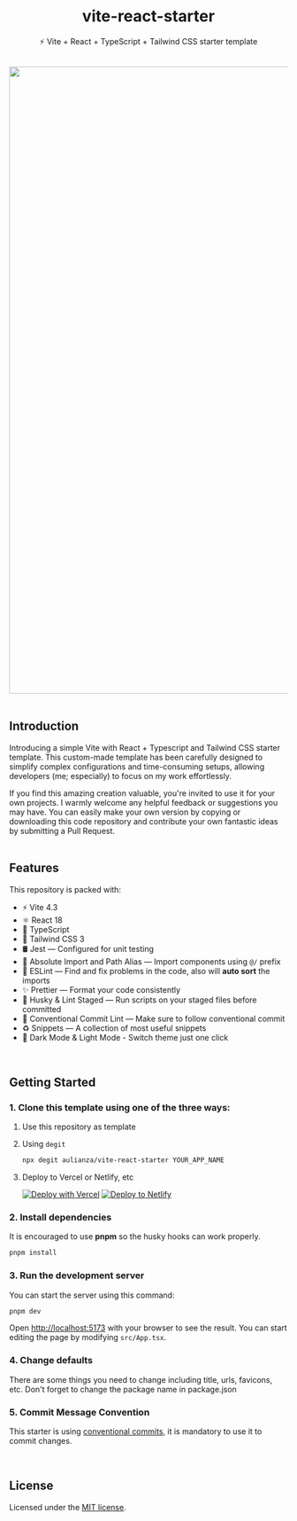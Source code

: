 <div align="center">
  <h1>vite-react-starter</h1>
    <p>⚡️ Vite + React + TypeScript + Tailwind CSS starter template</p>
  <br />

  <div>
   <img width="1132" alt="image" src="https://github.com/aulianza/vite-react-starter/assets/15605885/a2a55db7-bb49-467f-bdc2-aa697fef3e90">
</div>

</div>
<br />

## Introduction

Introducing a simple Vite with React + Typescript and Tailwind CSS starter template. This custom-made template has been carefully designed to simplify complex configurations and time-consuming setups, allowing developers (me; especially) to focus on my work effortlessly.

If you find this amazing creation valuable, you're invited to use it for your own projects. I warmly welcome any helpful feedback or suggestions you may have. You can easily make your own version by copying or downloading this code repository and contribute your own fantastic ideas by submitting a Pull Request.
<br /><br />

## Features

This repository is packed with:

- ⚡️ Vite 4.3
- ⚛️ React 18
- 🔰 TypeScript
- 💠 Tailwind CSS 3
- 🛢 Jest — Configured for unit testing
- 🧿 Absolute Import and Path Alias — Import components using `@/` prefix
- 📏 ESLint — Find and fix problems in the code, also will **auto sort** the imports
- ✨ Prettier — Format your code consistently
- 🐶 Husky & Lint Staged — Run scripts on your staged files before committed
- 📌 Conventional Commit Lint — Make sure to follow conventional commit
- ♻️ Snippets — A collection of most useful snippets
- 🌚 Dark Mode & Light Mode - Switch theme just one click

<br />

## Getting Started

### 1. Clone this template using one of the three ways:

1. Use this repository as template
2. Using `degit`

   ```bash
   npx degit aulianza/vite-react-starter YOUR_APP_NAME
   ```

3. Deploy to Vercel or Netlify, etc

   [![Deploy with Vercel](https://vercel.com/button)](https://vercel.com/new/git/external?repository-url=https://github.com/aulianza/vite-react-starter)
   [![Deploy to Netlify](https://www.netlify.com/img/deploy/button.svg)](https://app.netlify.com/start/deploy?repository=https://github.com/aulianza/vite-react-starter)

### 2. Install dependencies

It is encouraged to use **pnpm** so the husky hooks can work properly.

```bash
pnpm install
```

### 3. Run the development server

You can start the server using this command:

```bash
pnpm dev
```

Open [http://localhost:5173](http://localhost:5173) with your browser to see the result. You can start editing the page by modifying `src/App.tsx`.

### 4. Change defaults

There are some things you need to change including title, urls, favicons, etc. Don't forget to change the package name in package.json

### 5. Commit Message Convention

This starter is using [conventional commits](https://www.conventionalcommits.org/en/v1.0.0/), it is mandatory to use it to commit changes.

<br />

## License

Licensed under the [MIT license](https://github.com/aulianza/vite-react-starter/blob/master/LICENSE).
